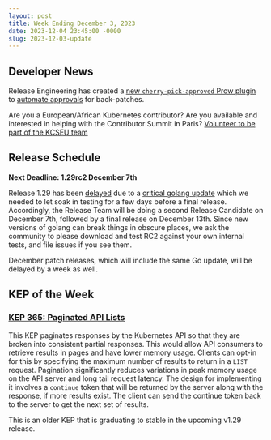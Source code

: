 ```yaml
---
layout: post
title: Week Ending December 3, 2023
date: 2023-12-04 23:45:00 -0000
slug: 2023-12-03-update
---
```


## Developer News

Release Engineering has created a [new `cherry-pick-approved` Prow plugin](https://github.com/kubernetes/sig-release/issues/2083) to [automate approvals](https://groups.google.com/a/kubernetes.io/g/dev/c/U1Na5ce6Mck) for back-patches.

Are you a European/African Kubernetes contributor?  Are you available and interested in helping with the Contributor Summit in Paris?  [Volunteer to be part of the KCSEU team](https://github.com/kubernetes/community/issues/7611)

## Release Schedule

**Next Deadline: 1.29rc2 December 7th**

Release 1.29 has been [delayed](https://groups.google.com/a/kubernetes.io/g/dev/c/OSAd6wvO3EQ) due to a [critical golang update](https://groups.google.com/g/golang-announce/c/TABUsV4-FiU) which we needed to let soak in testing for a few days before a final release.  Accordingly, the Release Team will be doing a second Release Candidate on December 7th, followed by a final release on December 13th.  Since new versions of golang can break things in obscure places, we ask the community to please download and test RC2 against your own internal tests, and file issues if you see them.

December patch releases, which will include the same Go update, will be delayed by a week as well.

## KEP of the Week

### [KEP 365: Paginated API Lists](https://github.com/kubernetes/enhancements/tree/master/keps/sig-api-machinery/365-paginated-lists)

This KEP paginates responses by the Kubernetes API so that they are broken into consistent partial responses. This would allow API consumers to retrieve results in pages and have lower memory usage. Clients can opt-in for this by specifying the maximum number of results to return in a `LIST` request. Pagination significantly reduces variations in peak memory usage on the API server and long tail request latency. The design for implementing it involves a `continue` token that will be returned by the server along with the response, if more results exist. The client can send the continue token back to the server to get the next set of results.

This is an older KEP that is graduating to stable in the upcoming v1.29 release.
